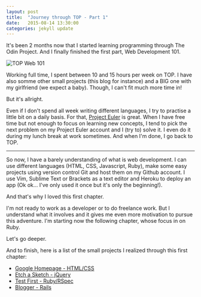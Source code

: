 ```yaml
---
layout: post
title:  "Journey through TOP - Part 1"
date:   2015-08-14 13:30:00
categories: jekyll update
---
```

It's been 2 months now that I started learning programming through The Odin Project. And I finally finished the first part, Web Development 101.

![TOP Web 101]({{site.baseurl}}/assets/TOP_web_101.png)

Working full time, I spent between 10 and 15 hours per week on TOP. I have also somme other small projects (this blog for instance) and a BIG one with my girlfriend (we expect a baby). Though, I can't fit much more time in!

But it's allright.

Even if I don't spend all week writing different languages, I try to practise a little bit on a daily basis. For that, <a href="https://projecteuler.net">Project Euler</a> is great. When I have free time but not enough to focus on learning new concepts, I tend to pick the next problem on my Project Euler account and I (try to) solve it. I even do it during my lunch break at work sometimes. And when I'm done, I go back to TOP.

<hr />

So now, I have a barely understanding of what is web development. I can use different languages (HTML, CSS, Javascript, Ruby), make some easy projects using version control Git and host them on my Github account. I use Vim, Sublime Text or Brackets as a text editor and Heroku to deploy an app (Ok ok... I've only used it once but it's only the beginning!).

And that's why I loved this first chapter.

I'm not ready to work as a developer or to do freelance work. But I understand what it involves and it gives me even more motivation to pursue this adventure. I'm starting now the following chapter, whose focus in on Ruby.

Let's go deeper.

And to finish, here is a list of the small projects I realized through this first chapter:

<ul>
    <li><a href="https://github.com/florianmainguy/google-homepage">Google Homepage - HTML/CSS</a></li>
    <li><a href="https://github.com/florianmainguy/etch_a_sketch">Etch a Sketch - jQuery</a></li>
    <li><a href="https://github.com/florianmainguy/test_first_ruby">Test First - Ruby/RSpec</a></li>
    <li><a href="https://github.com/florianmainguy/blogger_rails">Blogger - Rails</a></li>
</ul>